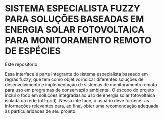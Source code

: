 # SISTEMA ESPECIALISTA FUZZY PARA SOLUÇÕES BASEADAS EM ENERGIA SOLAR FOTOVOLTAICA PARA MONITORAMENTO REMOTO DE ESPÉCIES

Este repositório

Essa interface é parte integrante do sistema especialista baseado em regras fuzzy, que tem como objetivo indicar diferentes soluções de desenvolvimento e implementação de sistemas de monitoramento remoto para uso em programas de conservação ambiental. O escopo do projeto inclui o foco em soluções integradas ao uso de energia solar fotovoltaica isolada da rede (off-grid).
Nessa interface, o usuário deve fornecer as informações relevantes para, ao final, obter uma recomendação adequada às particularidades de seu projeto.
